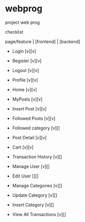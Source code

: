# webprog
project web prog

checklist

page/feature | [frontend] | [backend]

- Login  [v][v]
- Register  [v][v]
- Logout  [v][v]
- Profile [v][v]

- Home [v][v]
- MyPosts [v][v]
- Insert Post [v][v]
- Followed Posts [v][v]
- Followed category [v][]
- Post Detail [v][v]

- Cart [v][v]
- Transaction History [v][]

- Manage User [v][]
- Edit User [][]
- Manage Categories [v][]
- Update Category [v][]
- Insert Category [v][]
- View All Transactions [v][]